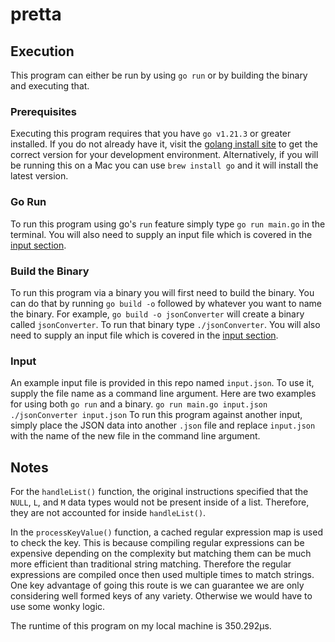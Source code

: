# pretta

## Execution

This program can either be run by using `go run` or by building the binary and executing that.

### Prerequisites
Executing this program requires that you have `go v1.21.3` or greater installed. If you do not already have it, visit the [golang install site](https://go.dev/doc/install) to get the correct version for your development environment.
Alternatively, if you will be running this on a Mac you can use `brew install go` and it will install the latest version.

### Go Run
To run this program using go's `run` feature simply type `go run main.go` in the terminal. You will also need to supply an input file which is covered in the [input section](#Input).

### Build the Binary
To run this program via a binary you will first need to build the binary. You can do that by running `go build -o` followed by whatever you want to name the binary. For example, `go build -o jsonConverter` will create a binary called `jsonConverter`. To run that binary type `./jsonConverter`. You will also need to supply an input file which is covered in the [input section](#Input).

### Input
An example input file is provided in this repo named `input.json`. To use it, supply the file name as a command line argument. Here are two examples for using both `go run` and a binary.
`go run main.go input.json`
`./jsonConverter input.json`
To run this program against another input, simply place the JSON data into another `.json` file and replace `input.json` with the name of the new file in the command line argument.

## Notes
For the `handleList()` function, the original instructions specified that the `NULL`, `L`, and `M` data types would not be present inside of a list. Therefore, they are not accounted for inside `handleList()`.

In the `processKeyValue()` function, a cached regular expression map is used to check the key. This is because compiling regular expressions can be expensive depending on the complexity but matching them can be much more efficient than traditional string matching. Therefore the regular expressions are compiled once then used multiple times to match strings. One key advantage of going this route is we can guarantee we are only considering well formed keys of any variety. Otherwise we would have to use some wonky logic.

The runtime of this program on my local machine is 350.292µs.